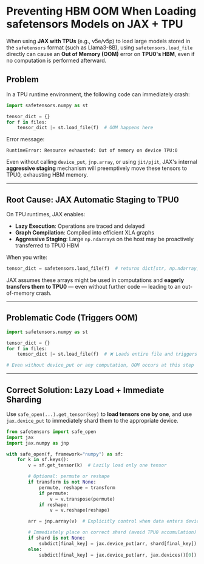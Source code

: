 

# Preventing HBM OOM When Loading safetensors Models on JAX + TPU

When using **JAX with TPUs** (e.g., v5e/v5p) to load large models stored in the `safetensors` format (such as Llama3-8B), using `safetensors.load_file` directly can cause an **Out of Memory (OOM)** error on **TPU0's HBM**, even if no computation is performed afterward.


## Problem

In a TPU runtime environment, the following code can immediately crash:

```python
import safetensors.numpy as st

tensor_dict = {}
for f in files:
    tensor_dict |= st.load_file(f)  # OOM happens here
```

Error message:

```
RuntimeError: Resource exhausted: Out of memory on device TPU:0
```

Even without calling `device_put`, `jnp.array`, or using `jit/pjit`, JAX's internal **aggressive staging** mechanism will preemptively move these tensors to TPU0, exhausting HBM memory.

---

## Root Cause: JAX Automatic Staging to TPU0

On TPU runtimes, JAX enables:

* **Lazy Execution**: Operations are traced and delayed
* **Graph Compilation**: Compiled into efficient XLA graphs
* **Aggressive Staging**: Large `np.ndarray`s on the host may be proactively transferred to TPU0 HBM

When you write:

```python
tensor_dict = safetensors.load_file(f)  # returns dict[str, np.ndarray]
```

JAX assumes these arrays might be used in computations and **eagerly transfers them to TPU0** — even without further code — leading to an out-of-memory crash.

---

## Problematic Code (Triggers OOM)

```python
import safetensors.numpy as st

tensor_dict = {}
for f in files:
    tensor_dict |= st.load_file(f)  # ❌ Loads entire file and triggers staging to TPU0

# Even without device_put or any computation, OOM occurs at this step
```

---

## Correct Solution: Lazy Load + Immediate Sharding

Use `safe_open(...).get_tensor(key)` to **load tensors one by one**, and use `jax.device_put` to immediately shard them to the appropriate device.

```python
from safetensors import safe_open
import jax
import jax.numpy as jnp

with safe_open(f, framework="numpy") as sf:
    for k in sf.keys():
        v = sf.get_tensor(k)  # Lazily load only one tensor

        # Optional: permute or reshape
        if transform is not None:
            permute, reshape = transform
            if permute:
                v = v.transpose(permute)
            if reshape:
                v = v.reshape(reshape)

        arr = jnp.array(v)  # Explicitly control when data enters device

        # Immediately place on correct shard (avoid TPU0 accumulation)
        if shard is not None:
            subdict[final_key] = jax.device_put(arr, shard[final_key])
        else:
            subdict[final_key] = jax.device_put(arr, jax.devices()[0])
```

